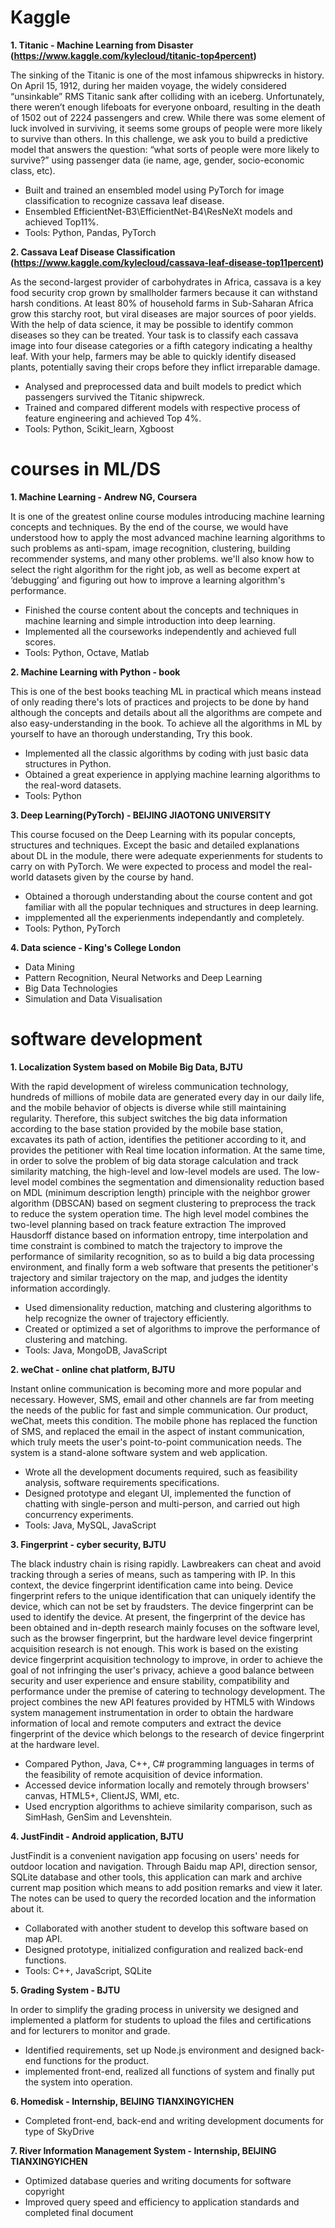 # Kaggle
**1. Titanic - Machine Learning from Disaster (https://www.kaggle.com/kylecloud/titanic-top4percent)**

The sinking of the Titanic is one of the most infamous shipwrecks in history. On April 15, 1912, during her maiden voyage, the widely considered “unsinkable” RMS Titanic sank after colliding with an iceberg. Unfortunately, there weren’t enough lifeboats for everyone onboard, resulting in the death of 1502 out of 2224 passengers and crew. While there was some element of luck involved in surviving, it seems some groups of people were more likely to survive than others. In this challenge, we ask you to build a predictive model that answers the question: “what sorts of people were more likely to survive?” using passenger data (ie name, age, gender, socio-economic class, etc).

- Built and trained an ensembled model using PyTorch for image classification to recognize cassava leaf disease.
- Ensembled EfficientNet-B3\EfficientNet-B4\ResNeXt models and achieved Top11%.
- Tools: Python, Pandas, PyTorch

**2. Cassava Leaf Disease Classification (https://www.kaggle.com/kylecloud/cassava-leaf-disease-top11percent)**

As the second-largest provider of carbohydrates in Africa, cassava is a key food security crop grown by smallholder farmers because it can withstand harsh conditions. At least 80% of household farms in Sub-Saharan Africa grow this starchy root, but viral diseases are major sources of poor yields. With the help of data science, it may be possible to identify common diseases so they can be treated. Your task is to classify each cassava image into four disease categories or a fifth category indicating a healthy leaf. With your help, farmers may be able to quickly identify diseased plants, potentially saving their crops before they inflict irreparable damage.

- Analysed and preprocessed data and built models to predict which passengers survived the Titanic shipwreck.
- Trained and compared different models with respective process of feature engineering and achieved Top 4%.
- Tools: Python, Scikit_learn, Xgboost
        
# courses in ML/DS
**1. Machine Learning - Andrew NG, Coursera**

It is one of the greatest online course modules introducing machine learning concepts and techniques. By the end of the course, we would have understood how to apply the most advanced machine learning algorithms to such problems as anti-spam, image recognition, clustering, building recommender systems, and many other problems. we'll also know how to select the right algorithm for the right job, as well as become expert at ‘debugging’ and figuring out how to improve a learning algorithm's performance.

- Finished the course content about the concepts and techniques in machine learning and simple introduction into deep learning.
- Implemented all the courseworks independently and achieved full scores.
- Tools: Python, Octave, Matlab

**2. Machine Learning with Python - book**

This is one of the best books teaching ML in practical which means instead of only reading there's lots of practices and projects to be done by hand although the concepts and details about all the algorithms are compete and also easy-understanding in the book. To achieve all the algorithms in ML by yourself to have an thorough understanding, Try this book.

- Implemented all the classic algorithms by coding with just basic data structures in Python.
- Obtained a great experience in applying machine learning algorithms to the real-word datasets.
- Tools: Python

**3. Deep Learning(PyTorch) - BEIJING JIAOTONG UNIVERSITY**

This course focused on the Deep Learning with its popular concepts, structures and techniques. Except the basic and detailed explanations about DL in the module, there were adequate experienments for students to carry on with PyTorch. We were expected to process and model the real-world datasets given by the course by hand.

- Obtained a thorough understanding about the course content and got familiar with all the popular techniques and structures in deep learning.
- impplemented all the experienments independantly and completely.
- Tools: Python, PyTorch

**4. Data science - King's College London**
- Data Mining
- Pattern Recognition, Neural Networks and Deep Learning
- Big Data Technologies
- Simulation and Data Visualisation


# software development

**1. Localization System based on Mobile Big Data, BJTU**

With the rapid development of wireless communication technology, hundreds of millions of mobile data are generated every day in our daily life, and the mobile behavior of objects is diverse while still maintaining regularity. Therefore, this subject switches the big data information according to the base station provided by the mobile base station, excavates its path of action, identifies the petitioner according to it, and provides the petitioner with Real time location information. At the same time, in order to solve the problem of big data storage calculation and track similarity matching, the high-level and low-level models are used. The low-level model combines the segmentation and dimensionality reduction based on MDL (minimum description length) principle with the neighbor grower algorithm (DBSCAN) based on segment clustering to preprocess the track to reduce the system operation time. The high level model combines the two-level planning based on track feature extraction The improved Hausdorff distance based on information entropy, time interpolation and time constraint is combined to match the trajectory to improve the performance of similarity recognition, so as to build a big data processing environment, and finally form a web software that presents the petitioner's trajectory and similar trajectory on the map, and judges the identity information accordingly.

- Used dimensionality reduction, matching and clustering algorithms to help recognize the owner of trajectory efficiently.
- Created or optimized a set of algorithms to improve the performance of clustering and matching.
- Tools: Java, MongoDB, JavaScript

**2. weChat - online chat platform, BJTU**

Instant online communication is becoming more and more popular and necessary. However, SMS, email and other channels are far from meeting the needs of the public for fast and simple communication. Our product, weChat, meets this condition. The mobile phone has replaced the function of SMS, and replaced the email in the aspect of instant communication, which truly meets the user's point-to-point communication needs. The system is a stand-alone software system and web application.

- Wrote all the development documents required, such as feasibility analysis, software requirements specifications.
- Designed prototype and elegant UI,  implemented the function of chatting with single-person and multi-person, and carried out high concurrency experiments.
- Tools: Java, MySQL, JavaScript

**3. Fingerprint - cyber security, BJTU**

The black industry chain is rising rapidly. Lawbreakers can cheat and avoid tracking through a series of means, such as tampering with IP. In this context, the device fingerprint identification came into being. Device fingerprint refers to the unique identification that can uniquely identify the device, which can not be set by fraudsters. The device fingerprint can be used to identify the device. At present, the fingerprint of the device has been obtained and in-depth research mainly focuses on the software level, such as the browser fingerprint, but the hardware level device fingerprint acquisition research is not enough. This work is based on the existing device fingerprint acquisition technology to improve, in order to achieve the goal of not infringing the user's privacy, achieve a good balance between security and user experience and ensure stability, compatibility and performance under the premise of catering to technology development. The project combines the new API features provided by HTML5 with Windows system management instrumentation in order to obtain the hardware information of local and remote computers and extract the device fingerprint of the device which belongs to the research of device fingerprint at the hardware level.

- Compared Python, Java, C++, C# programming languages in terms of the feasibility of remote acquisition of device information.
- Accessed device information locally and remotely through browsers' canvas, HTML5+, ClientJS, WMI, etc.
- Used encryption algorithms to achieve similarity comparison, such as SimHash, GenSim and Levenshtein.


**4. JustFindit - Android application, BJTU**

JustFindit is a convenient navigation app focusing on users' needs for outdoor location and navigation. Through Baidu map API, direction sensor, SQLite database and other tools, this application can mark and archive current map position which means to add position remarks and view it later. The notes can be used to query the recorded location and the information about it.

- Collaborated with another student to develop this software based on map API.
- Designed prototype, initialized configuration and realized back-end functions.
- Tools: C++, JavaScript, SQLite

**5. Grading System - BJTU**

In order to simplify the grading process in university we designed and implemented a platform for students to upload the files and certifications and for lecturers to monitor and grade.

- Identified requirements, set up Node.js environment and designed back-end functions for the product.
- implemented front-end, realized all functions of system and finally put the system into operation.

**6. Homedisk - Internship, BEIJING TIANXINGYICHEN**

- Completed front-end, back-end and writing development documents for type of SkyDrive

**7. River Information Management System - Internship, BEIJING TIANXINGYICHEN**

- Optimized database queries and writing documents for software copyright
- Improved query speed and efficiency to application standards and completed final document

